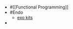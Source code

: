 - #[[Functional Programming]]
- #Endo
	- [exo kits](https://github.com/endojs/endo/blob/master/packages/exo)
-
